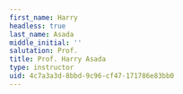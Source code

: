 ```yaml
---
first_name: Harry
headless: true
last_name: Asada
middle_initial: ''
salutation: Prof.
title: Prof. Harry Asada
type: instructor
uid: 4c7a3a3d-8bbd-9c96-cf47-171786e83bb0
---
```

